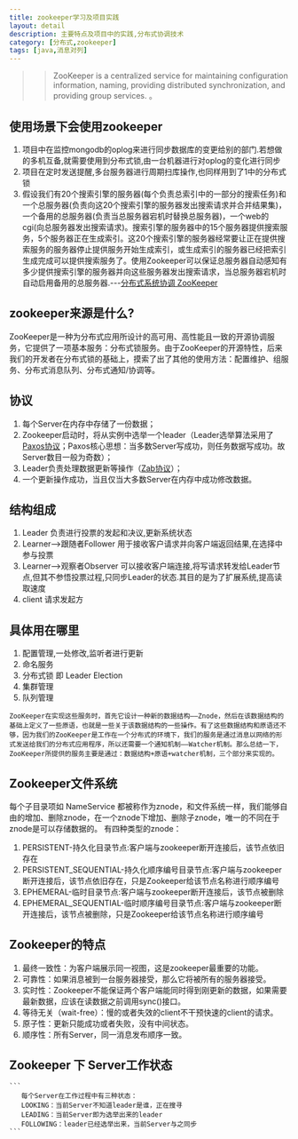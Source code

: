 ```yaml
---
title: zookeeper学习及项目实践
layout: detail
description: 主要特点及项目中的实践,分布式协调技术
category: [分布式,zookeeper]
tags: [java,消息对列]
---
```

>> ZooKeeper is a centralized service for maintaining configuration information, naming, providing distributed synchronization, and providing group services. 。

## 使用场景下会使用zookeeper

1. 项目中在监控mongodb的oplog来进行同步数据库的变更给别的部门.若想做的多机互备,就需要使用到分布式锁,由一台机器进行对oplog的变化进行同步
2. 项目在定时发送提醒,多台服务器进行周期扫库操作,也同样用到了1中的分布式锁
3. 假设我们有20个搜索引擎的服务器(每个负责总索引中的一部分的搜索任务)和一个总服务器(负责向这20个搜索引擎的服务器发出搜索请求并合并结果集)，一个备用的总服务器(负责当总服务器宕机时替换总服务器)，一个web的cgi(向总服务器发出搜索请求)。搜索引擎的服务器中的15个服务器提供搜索服务，5个服务器正在生成索引。这20个搜索引擎的服务器经常要让正在提供搜索服务的服务器停止提供服务开始生成索引，或生成索引的服务器已经把索引生成完成可以提供搜索服务了。使用Zookeeper可以保证总服务器自动感知有多少提供搜索引擎的服务器并向这些服务器发出搜索请求，当总服务器宕机时自动启用备用的总服务器.---[分布式系统协调 ZooKeeper](https://www.oschina.net/p/zookeeper)

## zookeeper来源是什么?

ZooKeeper是一种为分布式应用所设计的高可用、高性能且一致的开源协调服务，它提供了一项基本服务：分布式锁服务。由于ZooKeeper的开源特性，后来我们的开发者在分布式锁的基础上，摸索了出了其他的使用方法：配置维护、组服务、分布式消息队列、分布式通知/协调等。


## 协议

1. 每个Server在内存中存储了一份数据；
2. Zookeeper启动时，将从实例中选举一个leader（Leader选举算法采用了[Paxos协议](/2016/09/16/Paxos/)；Paxos核心思想：当多数Server写成功，则任务数据写成功。故 Server数目一般为奇数）；
3. Leader负责处理数据更新等操作（[Zab协议](http://blog.jobbole.com/104985/)）；
4. 一个更新操作成功，当且仅当大多数Server在内存中成功修改数据。

## 结构组成

1. Leader 负责进行投票的发起和决议,更新系统状态
2. Learner-->跟随者Follower 用于接收客户请求并向客户端返回结果,在选择中参与投票
3. Learner-->观察者Observer 可以接收客户端连接,将写请求转发给Leader节点,但其不参悟投票过程,只同步Leader的状态.其目的是为了扩展系统,提高读取速度
4. client 请求发起方

## 具体用在哪里

1. 配置管理,一处修改,监听者进行更新
2. 命名服务
3. 分布式锁 即 Leader Election
4. 集群管理
5. 队列管理

```
ZooKeeper在实现这些服务时，首先它设计一种新的数据结构——Znode，然后在该数据结构的基础上定义了一些原语，也就是一些关于该数据结构的一些操作。有了这些数据结构和原语还不够，因为我们的ZooKeeper是工作在一个分布式的环境下，我们的服务是通过消息以网络的形式发送给我们的分布式应用程序，所以还需要一个通知机制——Watcher机制。那么总结一下，ZooKeeper所提供的服务主要是通过：数据结构+原语+watcher机制，三个部分来实现的。
```

## Zookeeper文件系统

   每个子目录项如 NameService 都被称作为znode，和文件系统一样，我们能够自由的增加、删除znode，在一个znode下增加、删除子znode，唯一的不同在于znode是可以存储数据的。
   有四种类型的znode：

1. PERSISTENT-持久化目录节点:客户端与zookeeper断开连接后，该节点依旧存在
2. PERSISTENT_SEQUENTIAL-持久化顺序编号目录节点:客户端与zookeeper断开连接后，该节点依旧存在，只是Zookeeper给该节点名称进行顺序编号
3. EPHEMERAL-临时目录节点:客户端与zookeeper断开连接后，该节点被删除
4. EPHEMERAL_SEQUENTIAL-临时顺序编号目录节点:客户端与zookeeper断开连接后，该节点被删除，只是Zookeeper给该节点名称进行顺序编号

## Zookeeper的特点

1. 最终一致性：为客户端展示同一视图，这是zookeeper最重要的功能。
2. 可靠性：如果消息被到一台服务器接受，那么它将被所有的服务器接受。
3. 实时性：Zookeeper不能保证两个客户端能同时得到刚更新的数据，如果需要最新数据，应该在读数据之前调用sync()接口。
4. 等待无关（wait-free）：慢的或者失效的client不干预快速的client的请求。
5. 原子性：更新只能成功或者失败，没有中间状态。
6. 顺序性：所有Server，同一消息发布顺序一致。

## Zookeeper 下 Server工作状态

    ```
       每个Server在工作过程中有三种状态：
       LOOKING：当前Server不知道leader是谁，正在搜寻
       LEADING：当前Server即为选举出来的leader
       FOLLOWING：leader已经选举出来，当前Server与之同步
    ```























